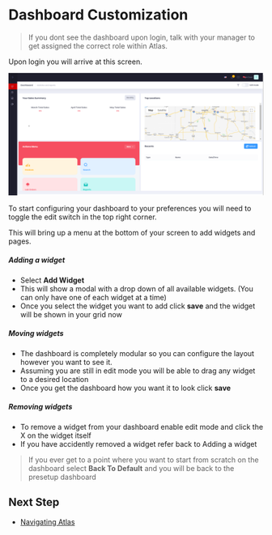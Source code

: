 # Dashboard Customization

> If you dont see the dashboard upon login, talk with your manager to get assigned the correct role within Atlas.

Upon login you will arrive at this screen.

![dashboard.PNG](../../images/dashboardedit.PNG)

To start configuring your dashboard to your preferences you will need to toggle the edit switch in the top right corner.

This will bring up a menu at the bottom of your screen to add widgets and pages.

##### Adding a widget
- Select **Add Widget**
- This will show a modal with a drop down of all available widgets. (You can only have one of each widget at a time)
- Once you select the widget you want to add click **save** and the widget will be shown in your grid now

##### Moving widgets
- The dashboard is completely modular so you can configure the layout however you want to see it.
- Assuming you are still in edit mode you will be able to drag any widget to a desired location
- Once you get the dashboard how you want it to look click **save**

##### Removing widgets
- To remove a widget from your dashboard enable edit mode and click the X on the widget itself
- If you have accidently removed a widget refer back to Adding a widget


> If you ever get to a point where you want to start from scratch on the dashboard select **Back To Default** and you will be back to the presetup dashboard

 ## Next Step

* [Navigating Atlas](/navigation.md)